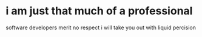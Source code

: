 # i am just that much of a professional
software developers merit no respect i will take you out with liquid percision
